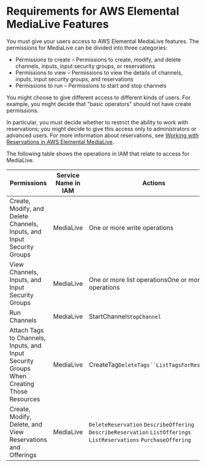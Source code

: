 # Requirements for AWS Elemental MediaLive Features<a name="requirements-for-medialive"></a>

You must give your users access to AWS Elemental MediaLive features\. The permissions for MediaLive can be divided into three categories:
+ Permissions to create – Permissions to create, modify, and delete channels, inputs, input security groups, or reservations
+ Permissions to view – Permissions to view the details of channels, inputs, input security groups, and reservations
+ Permissions to run – Permissions to start and stop channels

You might choose to give different access to different kinds of users\. For example, you might decide that "basic operators" should not have create permissions\. 

In particular, you must decide whether to restrict the ability to work with reservations; you might decide to give this access only to administrators or advanced users\. For more information about reservations, see [Working with Reservations in AWS Elemental MediaLive](reservations.md)\.

The following table shows the operations in IAM that relate to access for MediaLive\.


| Permissions | Service Name in IAM | Actions | 
| --- | --- | --- | 
| Create, Modify, and Delete Channels, Inputs, and Input Security Groups | MediaLive | One or more write operations  | 
| View Channels, Inputs, and Input Security Groups | MediaLive | One or more list operationsOne or more read operations | 
| Run Channels | MediaLive | StartChannel`StopChannel` | 
| Attach Tags to Channels, Inputs, and Input Security Groups When Creating Those Resources | MediaLive | CreateTag`DeleteTags``ListTagsForResources` | 
| Create, Modify, Delete, and View Reservations and Offerings | MediaLive |  `DeleteReservation` `DescribeOffering` `DescribeReservation` `ListOfferings` `ListReservations` `PurchaseOffering`  | 